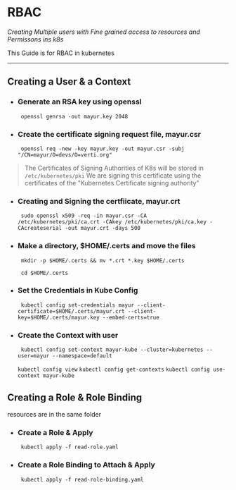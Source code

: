 
# RBAC

*Creating Multiple users with Fine grained access to resources and Permissons ins k8s*

 
This Guide is for RBAC in kubernetes

---
## Creating a User & a Context

-  ### Generate an RSA key using openssl

		openssl genrsa -out mayur.key 2048
    
-  ### Create the certificate signing request file, mayur.csr
		openssl req -new -key mayur.key -out mayur.csr -subj "/CN=mayur/O=devs/O=verti.org"

> The Certificates of Signing Authorities of K8s will be stored in `/etc/kubernetes/pki`
> We are signing this certificate using the certificates of the "Kubernetes Certificate signing authority"

-  ### Creating and Signing the certfiicate, mayur.crt
		sudo openssl x509 -req -in mayur.csr -CA /etc/kubernetes/pki/ca.crt -CAkey /etc/kubernetes/pki/ca.key -CAcreateserial -out mayur.crt -days 500

-  ### Make a directory, $HOME/.certs and move the files
		mkdir -p $HOME/.certs && mv *.crt *.key $HOME/.certs
		
		cd $HOME/.certs
		
-  ### Set the Credentials in Kube Config
		 
		kubectl config set-credentials mayur --client-certificate=$HOME/.certs/mayur.crt --client-key=$HOME/.certs/mayur.key --embed-certs=true
		
-  ### Create the Context with user 

		kubectl config set-context mayur-kube --cluster=kubernetes --user=mayur --namespace=default
	`kubectl config view`
	`kubectl config get-contexts`
	`kubectl config use-context mayur-kube`


## Creating a Role & Role Binding
resources are in the same folder
-  ### Create a Role & Apply

		kubectl apply -f read-role.yaml

-  ### Create a Role Binding to Attach & Apply
		kubectl apply -f read-role-binding.yaml

